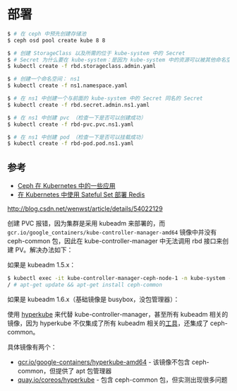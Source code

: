 # 部署

```bash
$ # 在 ceph 中预先创建存储池
$ ceph osd pool create kube 8 8
```

```bash
$ # 创建 StorageClass 以及所需的位于 kube-system 中的 Secret
$ # Secret 为什么要在 kube-system：是因为 kube-system 中的资源可以被其他命名空间共享
$ kubectl create -f rbd.storageclass.admin.yaml

$ # 创建一个命名空间： ns1
$ kubectl create -f ns1.namespace.yaml

$ # 在 ns1 中创建一个与前面的 kube-system 中的 Secret 同名的 Secret
$ kubectl create -f rbd.secret.admin.ns1.yaml

$ # 在 ns1 中创建 pvc （检查一下是否可以创建成功）
$ kubectl create -f rbd-pvc.pvc.ns1.yaml

$ # 在 ns1 中创建 pod （检查一下是否可以挂载成功）
$ kubectl create -f rbd-pod.pod.ns1.yaml
```

## 参考

* [Ceph 在 Kubernetes 中的一些应用](http://www.jianshu.com/p/b5fb31424c09)
* [在 Kubernetes 中使用 Sateful Set 部署 Redis](https://www.kubernetes.org.cn/2516.html)



http://blog.csdn.net/wenwst/article/details/54022129


创建 PVC 报错，因为集群是采用 kubeadm 来部署的，而 `gcr.io/google_containers/kube-controller-manager-amd64` 镜像中并没有 ceph-common 包，因此在 kube-controller-manager 中无法调用 rbd 接口来创建 PV。解决办法如下：

如果是 kubeadm 1.5.x：

```bash
$ kubectl exec -it kube-controller-manager-ceph-node-1 -n kube-system -- sh
/ # apt-get update && apt-get install ceph-common
```

如果是 kubeadm 1.6.x（基础镜像是 busybox，没包管理器）：

使用 [hyperkube](https://github.com/kubernetes/kubernetes/tree/master/cluster/images/hyperkube) 来代替 kube-controller-manager，甚至所有 kubeadm 相关的镜像，因为 hyperkube 不仅集成了所有 kubeadm 相关的[工具](https://github.com/kubernetes/kubernetes/blob/master/cluster/images/hyperkube/Dockerfile)，还集成了 ceph-common。

具体镜像有两个：
  * [gcr.io/google-containers/hyperkube-amd64](https://gcr.io/google-containers/hyperkube-amd64) - 该镜像不包含 ceph-common，但提供了 apt 包管理器
  * [quay.io/coreos/hyperkube](https://quay.io/coreos/hyperkube) - 包含 ceph-common 包，但实测出现很多问题

